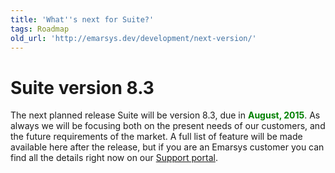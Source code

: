 ```yaml
---
title: 'What''s next for Suite?'
tags: Roadmap
old_url: 'http://emarsys.dev/development/next-version/'
---
```


Suite version 8.3
=================

 The next planned release Suite will be version 8.3, due in <span style="color: #008000;">**August, 2015**</span>. As always we will be focusing both on the present needs of our customers, and the future requirements of the market. A full list of feature will be made available here after the release, but if you are an Emarsys customer you can find all the details right now on our [Support portal](https://help.emarsys.com/).    